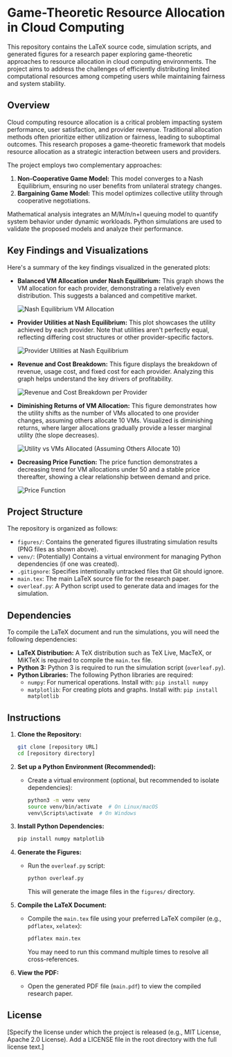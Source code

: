 # Game-Theoretic Resource Allocation in Cloud Computing

This repository contains the LaTeX source code, simulation scripts, and generated figures for a research paper exploring game-theoretic approaches to resource allocation in cloud computing environments.  The project aims to address the challenges of efficiently distributing limited computational resources among competing users while maintaining fairness and system stability.

## Overview

Cloud computing resource allocation is a critical problem impacting system performance, user satisfaction, and provider revenue. Traditional allocation methods often prioritize either utilization or fairness, leading to suboptimal outcomes. This research proposes a game-theoretic framework that models resource allocation as a strategic interaction between users and providers.

The project employs two complementary approaches:

1.  **Non-Cooperative Game Model:** This model converges to a Nash Equilibrium, ensuring no user benefits from unilateral strategy changes.
2.  **Bargaining Game Model:** This model optimizes collective utility through cooperative negotiations.

Mathematical analysis integrates an M/M/n/n+l queuing model to quantify system behavior under dynamic workloads. Python simulations are used to validate the proposed models and analyze their performance.

## Key Findings and Visualizations

Here's a summary of the key findings visualized in the generated plots:

*   **Balanced VM Allocation under Nash Equilibrium:** This graph shows the VM allocation for each provider, demonstrating a relatively even distribution. This suggests a balanced and competitive market.

    ![Nash Equilibrium VM Allocation](figures/Nash%20Equilibrium%20VM%20Allocation.png)

*   **Provider Utilities at Nash Equilibrium:** This plot showcases the utility achieved by each provider.  Note that utilities aren't perfectly equal, reflecting differing cost structures or other provider-specific factors.

    ![Provider Utilities at Nash Equilibrium](figures/Provider%20Utilities%20at%20Nash%20Equilibrium.png)

*   **Revenue and Cost Breakdown:** This figure displays the breakdown of revenue, usage cost, and fixed cost for each provider. Analyzing this graph helps understand the key drivers of profitability.

    ![Revenue and Cost Breakdown per Provider](figures/Revenue%20and%20Cost%20Breakdown%20per%20Provider.png)

*   **Diminishing Returns of VM Allocation:** This figure demonstrates how the utility shifts as the number of VMs allocated to one provider changes, assuming others allocate 10 VMs. Visualized is diminishing returns, where larger allocations gradually provide a lesser marginal utility (the slope decreases).

    ![Utility vs VMs Allocated (Assuming Others Allocate 10)](figures/Utility%20vs%20VMs%20Allocated%20(Assuming%20Others%20Allocate%2010).png)

*   **Decreasing Price Function:** The price function demonstrates a decreasing trend for VM allocations under 50 and a stable price thereafter, showing a clear relationship between demand and price.

    ![Price Function](figures/Price%20Function.png)

## Project Structure

The repository is organized as follows:

*   `figures/`: Contains the generated figures illustrating simulation results (PNG files as shown above).
*   `venv/`: (Potentially) Contains a virtual environment for managing Python dependencies (if one was created).
*   `.gitignore`: Specifies intentionally untracked files that Git should ignore.
*   `main.tex`: The main LaTeX source file for the research paper.
*   `overleaf.py`: A Python script used to generate data and images for the simulation.

## Dependencies

To compile the LaTeX document and run the simulations, you will need the following dependencies:

*   **LaTeX Distribution:** A TeX distribution such as TeX Live, MacTeX, or MiKTeX is required to compile the `main.tex` file.
*   **Python 3:** Python 3 is required to run the simulation script (`overleaf.py`).
*   **Python Libraries:** The following Python libraries are required:
    *   `numpy`: For numerical operations. Install with: `pip install numpy`
    *   `matplotlib`: For creating plots and graphs. Install with: `pip install matplotlib`

## Instructions

1.  **Clone the Repository:**

    ```bash
    git clone [repository URL]
    cd [repository directory]
    ```

2.  **Set up a Python Environment (Recommended):**

    *   Create a virtual environment (optional, but recommended to isolate dependencies):

        ```bash
        python3 -m venv venv
        source venv/bin/activate  # On Linux/macOS
        venv\Scripts\activate  # On Windows
        ```

3.  **Install Python Dependencies:**

    ```bash
    pip install numpy matplotlib
    ```

4.  **Generate the Figures:**

    *   Run the `overleaf.py` script:

        ```bash
        python overleaf.py
        ```

        This will generate the image files in the `figures/` directory.
5.  **Compile the LaTeX Document:**

    *   Compile the `main.tex` file using your preferred LaTeX compiler (e.g., `pdflatex`, `xelatex`):

        ```bash
        pdflatex main.tex
        ```

        You may need to run this command multiple times to resolve all cross-references.
6.  **View the PDF:**

    *   Open the generated PDF file (`main.pdf`) to view the compiled research paper.

## License

[Specify the license under which the project is released (e.g., MIT License, Apache 2.0 License). Add a LICENSE file in the root directory with the full license text.]